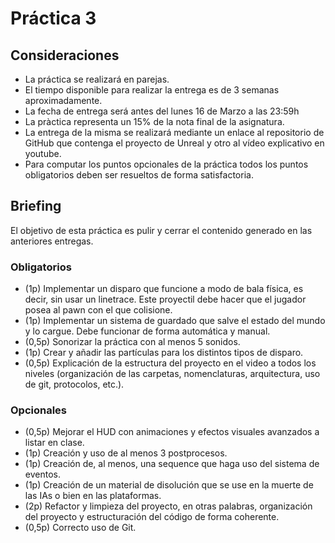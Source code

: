 # Práctica 3

## Consideraciones
- La práctica se realizará en parejas.
- El tiempo disponible para realizar la entrega es de 3 semanas aproximadamente.
- La fecha de entrega será antes del lunes 16 de Marzo a las 23:59h
- La pràctica representa un 15% de la nota final de la asignatura.
- La entrega de la misma se realizará mediante un enlace al repositorio de GitHub que contenga el proyecto de Unreal y otro al vídeo explicativo en youtube.
- Para computar los puntos opcionales de la práctica todos los puntos obligatorios deben ser resueltos de forma satisfactoria.

## Briefing
El objetivo de esta práctica es pulir y cerrar el contenido generado en las anteriores entregas.

### Obligatorios
- (1p) Implementar un disparo que funcione a modo de bala física, es decir, sin usar un linetrace. Este proyectil debe hacer que el jugador posea al pawn con el que colisione.
- (1p) Implementar un sistema de guardado que salve el estado del mundo y lo cargue. Debe funcionar de forma automática y manual.
- (0,5p) Sonorizar la práctica con al menos 5 sonidos.
- (1p) Crear y añadir las partículas para los distintos tipos de disparo.
- (0,5p) Explicación de la estructura del proyecto en el video a todos los niveles (organización de las carpetas, nomenclaturas, arquitectura, uso de git, protocolos, etc.).

### Opcionales
- (0,5p) Mejorar el HUD con animaciones y efectos visuales avanzados a listar en clase.
- (1p) Creación y uso de al menos 3 postprocesos.
- (1p) Creación de, al menos, una sequence que haga uso del sistema de eventos.
- (1p) Creación de un material de disolución que se use en la muerte de las IAs o bien en las plataformas.
- (2p) Refactor y limpieza del proyecto, en otras palabras, organización del proyecto y estructuración del código de forma coherente.
- (0,5p) Correcto uso de Git.
